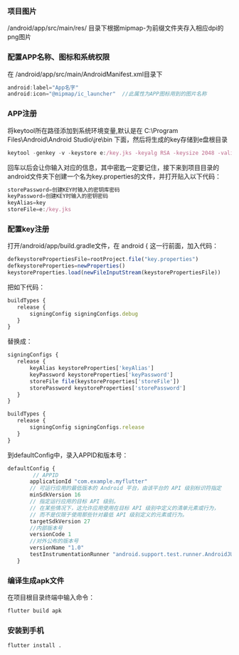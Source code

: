 ### 项目图片
/android/app/src/main/res/ 目录下根据mipmap-为前缀文件夹存入相应dpi的png图片
### 配置APP名称、图标和系统权限
在 /android/app/src/main/AndroidManifest.xml目录下

```javascript
android:label="App名字"
android:icon="@mipmap/ic_launcher"  //此属性为APP图标用到的图片名称
```
###  APP注册
将keytool所在路径添加到系统环境变量,默认是在  C:\Program Files\Android\Android Studio\jre\bin  下面，然后将生成的key存储到e盘根目录

```javascript
keytool -genkey -v -keystore e:/key.jks -keyalg RSA -keysize 2048 -validity 100000 -alias key
```
回车以后会让你输入对应的信息，其中密匙一定要记住，接下来到项目目录的android文件夹下创建一个名为key.properties的文件，并打开贴入以下代码：

```javascript
storePassword=创建KEY时输入的密钥库密码
keyPassword=创建KEY时输入的密钥密码    
keyAlias=key
storeFile=e:/key.jks
```
### 配置key注册

打开/android/app/build.gradle文件，在 android { 这一行前面，加入代码：

```javascript
defkeystorePropertiesFile=rootProject.file("key.properties")
defkeystoreProperties=newProperties()
keystoreProperties.load(newFileInputStream(keystorePropertiesFile))
```
把如下代码：

```javascript
buildTypes {
   release {
       signingConfig signingConfigs.debug
   }
}
```
替换成：

```javascript
signingConfigs {
   release {
       keyAlias keystoreProperties['keyAlias']
       keyPassword keystoreProperties['keyPassword']
       storeFile file(keystoreProperties['storeFile'])
       storePassword keystoreProperties['storePassword']
   }
}

buildTypes {
   release {
       signingConfig signingConfigs.release
   }
}
```
到defaultConfig中，录入APPID和版本号：

```javascript
defaultConfig {
        // APPID
       applicationId "com.example.myflutter"
       // 可运行应用的最低版本的 Android 平台，由该平台的 API 级别标识符指定
       minSdkVersion 16
       // 指定运行应用的目标 API 级别。
       // 在某些情况下，这允许应用使用在目标 API 级别中定义的清单元素或行为，
       // 而不是仅限于使用那些针对最低 API 级别定义的元素或行为。
       targetSdkVersion 27
       //内部版本号
       versionCode 1
       //对外公布的版本号
       versionName "1.0"
       testInstrumentationRunner "android.support.test.runner.AndroidJUnitRunner"
   }
```
### 编译生成apk文件
在项目根目录终端中输入命令：

```bash
flutter build apk
```
### 安装到手机

```
flutter install .
```
